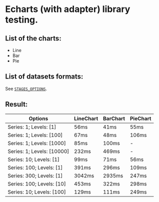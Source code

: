 # Echarts (with adapter) library testing.

## List of the charts:
- Line
- Bar
- Pie

## List of datasets formats:
See [`STAGES_OPTIONS`](https://github.com/BEGEMOT9I/test-charts/blob/__name__/src/lib/constants/testing.tsx).

## Result:
Options | LineChart | BarChart | PieChart
| - | - | - | - |
Series: 1; Levels: [1] | 56ms | 41ms | 55ms
Series: 1; Levels: [100] | 67ms | 48ms | 106ms
Series: 1; Levels: [1000] | 85ms | 100ms | -
Series: 1; Levels: [10000] | 232ms | 469ms | -
Series: 10; Levels: [1] | 99ms | 71ms | 56ms
Series: 100; Levels: [1] | 391ms | 296ms | 109ms
Series: 300; Levels: [1] | 3042ms | 2935ms | 247ms
Series: 100; Levels: [10] | 453ms | 322ms | 298ms
Series: 10; Levels: [100] | 129ms | 111ms | 249ms
